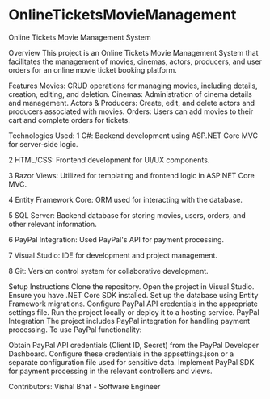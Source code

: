 # OnlineTicketsMovieManagement

Online Tickets Movie Management System

Overview
This project is an Online Tickets Movie Management System that facilitates the management of movies, cinemas, actors, producers, and user orders for an online movie ticket booking platform.

Features
Movies: CRUD operations for managing movies, including details, creation, editing, and deletion.
Cinemas: Administration of cinema details and management.
Actors & Producers: Create, edit, and delete actors and producers associated with movies.
Orders: Users can add movies to their cart and complete orders for tickets.

Technologies Used:
1  C#: Backend development using ASP.NET Core MVC for server-side logic.

2  HTML/CSS: Frontend development for UI/UX components.

3  Razor Views: Utilized for templating and frontend logic in ASP.NET Core MVC.

4  Entity Framework Core: ORM used for interacting with the database.

5  SQL Server: Backend database for storing movies, users, orders, and other relevant information.

6  PayPal Integration: Used PayPal's API for payment processing.

7  Visual Studio: IDE for development and project management.

8  Git: Version control system for collaborative development.

Setup Instructions
Clone the repository.
Open the project in Visual Studio.
Ensure you have .NET Core SDK installed.
Set up the database using Entity Framework migrations.
Configure PayPal API credentials in the appropriate settings file.
Run the project locally or deploy it to a hosting service.
PayPal Integration
The project includes PayPal integration for handling payment processing. To use PayPal functionality:

Obtain PayPal API credentials (Client ID, Secret) from the PayPal Developer Dashboard.
Configure these credentials in the appsettings.json or a separate configuration file used for sensitive data.
Implement PayPal SDK for payment processing in the relevant controllers and views.

Contributors:
Vishal Bhat - Software Engineer
